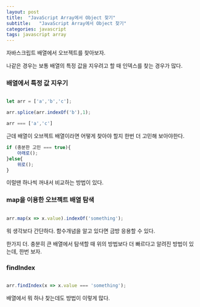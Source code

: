 ```yaml
---
layout: post
title:  "JavaScript Array에서 Object 찾기"
subtitle:   "JavaScript Array에서 Object 찾기"
categories: javascript
tags: javascript array
---
```


자바스크립트 배열에서 오브젝트를 찾아보자.

나같은 경우는 보통 배열의 특정 값을 지우려고 할 때 인덱스를 찾는 경우가 많다.

### 배열에서 특정 값 지우기

```js

let arr = ['a','b','c'];

arr.splice(arr.indexOf('b'),1);

arr === ['a','c']

```

근데 배열이 오브젝트 배열이라면 어떻게 찾아야 할지 한번 더 고민해 보아야한다.

```js
if (충분한 고민 === true){
    아래로();
}else{
    위로();
}
```

이럴땐 하나씩 꺼내서 비교하는 방법이 있다.

### map을 이용한 오브젝트 배열 탐색

```js

arr.map(x => x.value).indexOf('something');

````

워 생각보다 간단하다. 함수개념을 알고 있다면 금방 응용할 수 있다.

한가지 더. 충분히 큰 배열에서 탐색할 때 위의 방법보다 더 빠르다고 알려진 방법이 있는데, 한번 보자.

### findIndex

```js

arr.findIndex(x => x.value === 'something');

````

배열에서 뭐 하나 찾는데도 방법이 이렇게 많다.
